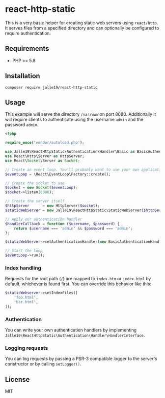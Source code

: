 # react-http-static

This is a very basic helper for creating static web servers using `react/http`. It serves files from a specified 
directory and can optionally be configured to require authentication.

## Requirements

* PHP >= 5.6

## Installation

```
composer require jalle19/react-http-static
```

## Usage

This example will serve the directory `/var/www` on port 8080. Additionally it will require clients to authenticate 
using the username `admin` and the password `admin`.

```php
<?php

require_once('vendor/autoload.php');

use Jalle19\ReactHttpStatic\Authentication\Handler\Basic as BasicAuthenticationHandler;
use React\Http\Server as HttpServer;
use React\Socket\Server as Socket;

// Create an event loop. You'll probably want to use your own application's loop instead of creating a new one.
$eventLoop = \React\EventLoop\Factory::create();

// Create the socket to use
$socket = new Socket($eventLoop);
$socket->listen(8080);

// Create the server itself
$httpServer      = new HttpServer($socket);
$staticWebServer = new Jalle19\ReactHttpStatic\StaticWebServer($httpServer, __DIR__ . '/tests/webroot');

// Apply our authentication handler
$handlerCallback = function ($username, $password) {
    return $username === 'admin' && $password === 'admin';
};

$staticWebServer->setAuthenticationHandler(new BasicAuthenticationHandler('our fancy realm', $handlerCallback));

// Start the loop
$eventLoop->run();
```

### Index handling

Requests for the root path (`/`) are mapped to `index.htm` or `index.html` by default, whichever is found first. You 
can override this behavior like this:

```php
$staticWebserver->setIndexFiles([
	'foo.html',
	'bar.html',
]);
```

### Authentication

You can write your own authentication handlers by implementing `Jalle19\ReactHttpStatic\Authentication\Handler\HandlerInterface`.

### Logging requests

You can log requests by passing a PSR-3 compatible logger to the server's constructor or by calling `setLogger()`. 

## License

MIT
